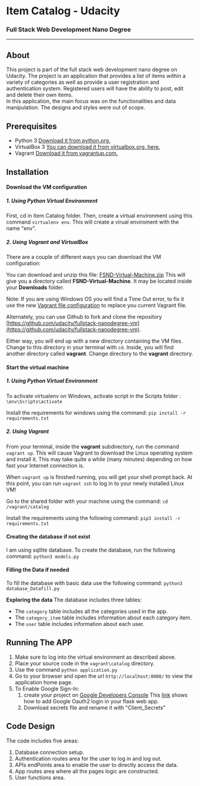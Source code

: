 
# Item Catalog - Udacity
### Full Stack Web Development Nano Degree
_______________________
## About
This project is part of the full stack web development nano degree on Udacity. The project is an application that provides a list of items within a variety of categories as well as provide a user registration and authentication system. Registered users will have the ability to post, edit and delete their own items.
<br />
In this application, the main focus was on the functionalities and data manipulation. The designs and styles were out of scope.

## Prerequisites
* Python 3 [Download it from python.org.](https://www.python.org/downloads/)
* VirtualBox 3 [You can download it from virtualbox.org, here.](https://www.virtualbox.org/wiki/Download_Old_Builds_5_1)
* Vagrant [Download it from vagrantup.com.](https://www.vagrantup.com/downloads.html)

## Installation

#### Download the VM configuration

##### 1. Using Python Virtual Environment
First, cd in Item Catalog folder. Then, create a virtual environment using this command `virtualenv env`. This will create a virual enviroment with the name "env".

##### 2. Using Vagrant and VirtualBox
There are a couple of different ways you can download the VM configuration:

You can download and unzip this file: [FSND-Virtual-Machine.zip](https://s3.amazonaws.com/video.udacity-data.com/topher/2018/April/5acfbfa3_fsnd-virtual-machine/fsnd-virtual-machine.zip) This will give you a directory called **FSND-Virtual-Machine**. It may be located inside your **Downloads** folder.

Note: If you are using Windows OS you will find a Time Out error, to fix it use the new [Vagrant file configuration](https://s3.amazonaws.com/video.udacity-data.com/topher/2019/March/5c7ebe7a_vagrant-configuration-windows/vagrant-configuration-windows.zip) to replace you current Vagrant file.

Alternately, you can use Github to fork and clone the repository [https://github.com/udacity/fullstack-nanodegree-vm](https://github.com/udacity/fullstack-nanodegree-vm).

Either way, you will end up with a new directory containing the VM files. Change to this directory in your terminal with `cd`. Inside, you will find another directory called **vagrant**. Change directory to the **vagrant** directory.

#### Start the virtual machine
##### 1. Using Python Virtual Environment
To activate virtualenv on Windows, activate script in the Scripts folder :
`\env\Scripts\activate`
<br />

Install the requirements for windows using the command:
`pip install -r requirements.txt`


##### 2. Using Vagrant
From your terminal, inside the **vagrant** subdirectory, run the command `vagrant up`. This will cause Vagrant to download the Linux operating system and install it. This may take quite a while (many minutes) depending on how fast your Internet connection is.

When `vagrant up` is finished running, you will get your shell prompt back. At this point, you can run `vagrant ssh` to log in to your newly installed Linux VM!

Go to the shared folder with your machine using the command:
`cd /vagrant/catalog`

Install the requirements using the following command:
`pip3 install -r requirements.txt`

#### Creating the database if not exist
I am using sqllite database. To create the database, run the following command:
`python3 models.py`

#### Filling the Data if needed
To fill the database with basic data use the following command:
`python3 database_Datafill.py`

**Exploring the data**
The database includes three tables:
+ The `category` table includes all the categories used in the app.
+ The `category_item` table includes information about each category item.
+ The `user` table includes information about each user.

## Running The APP
1. Make sure to log into the virtual environment as described above.
2. Place your source code in the `vagrant\catalog` directory.
3. Use the command `python application.py`
4. Go to your browser and open the url `http://localhost:8000/` to view the application home page.
5. To Enable Google Sign-In:
    1. create your project on [Google Developers Console](https://console.developers.google.com/?pli=1)
    This [link](https://bitwiser.in/2015/09/09/add-google-login-in-flask.html) shows how to add Google Oauth2 login in your flask web app.
    2. Download secrets file and rename it with "Client_Secrets"


## Code Design
The code includes five areas:
1. Database connection setup.
2. Authentication routes area for the user to log in and log out.
3. APIs endPoints area to enable the user to directly access the data.
4. App routes area where all the pages logic are constructed.
5. User functions area.
